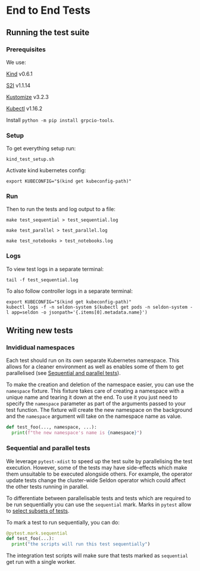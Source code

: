 # End to End Tests

## Running the test suite

### Prerequisites

We use:

[Kind](https://github.com/kubernetes-sigs/kind) v0.6.1

[S2I](https://github.com/openshift/source-to-image) v1.1.14

[Kustomize](https://github.com/kubernetes-sigs/kustomize/blob/master/docs/INSTALL.md) v3.2.3

[Kubectl](https://kubernetes.io/docs/tasks/tools/install-kubectl/) v1.16.2

Install `python -m pip install grpcio-tools`.

### Setup

To get everything setup run:

```
kind_test_setup.sh
```

Activate kind kubernetes config:

```
export KUBECONFIG="$(kind get kubeconfig-path)"
```

### Run

Then to run the tests and log output to a file:

```
make test_sequential > test_sequential.log
```
```
make test_parallel > test_parallel.log
```
```
make test_notebooks > test_notebooks.log
```

### Logs

To view test logs in a separate terminal:

```
tail -f test_sequential.log
```

To also follow controller logs in a separate terminal:

```
export KUBECONFIG="$(kind get kubeconfig-path)"
kubectl logs -f -n seldon-system $(kubectl get pods -n seldon-system -l app=seldon -o jsonpath='{.items[0].metadata.name}')
```

## Writing new tests

### Invididual namespaces

Each test should run on its own separate Kubernetes namespace.
This allows for a cleaner environment as well as enables some of them
to get parallelised (see [Sequential and parallel
tests](#Sequential-and-parallel-tests)).

To make the creation and deletion of the namespace easier, you can
use the `namespace` fixture.
This fixture takes care of creating a namespace with a unique name
and tearing it down at the end.
To use it you just need to specify the `namespace` parameter as part
of the arguments passed to your test function.
The fixture will create the new namespace on the background and the
`namespace` argument will take on the namespace name as value.

```python
def test_foo(..., namespace, ...):
  print(f"the new namespace's name is {namespace}")
```

### Sequential and parallel tests

We leverage `pytest-xdist` to speed up the test suite by
parallelising the test execution.
However, some of the tests may have side-effects which make
them unsuitable to be executed alongside others.
For example, the operator update tests change the cluster-wide Seldon
operator which could affect the other tests running in parallel.

To differentiate between parallelisable tests and tests which are
required to be run sequentially you can use the `sequential` mark.
Marks in `pytest` allow to [select subsets of
tests](http://doc.pytest.org/en/latest/example/markers.html).

To mark a test to run sequentially, you can do:

```python
@pytest.mark.sequential
def test_foo(...):
  print("the scripts will run this test sequentially")
```

The integration test scripts will make sure that tests marked as
`sequential` get run with a single worker.
